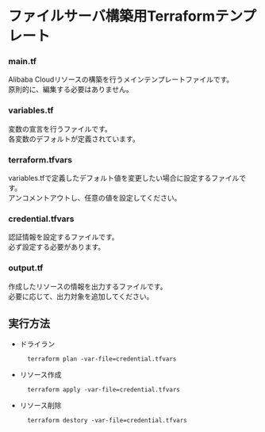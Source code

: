 # ファイルサーバ構築用Terraformテンプレート
### main.tf
Alibaba Cloudリソースの構築を行うメインテンプレートファイルです。  
原則的に、編集する必要はありません。

### variables.tf
変数の宣言を行うファイルです。  
各変数のデフォルトが定義されています。

### terraform.tfvars
variables.tfで定義したデフォルト値を変更したい場合に設定するファイルです。  
アンコメントアウトし、任意の値を設定してください。

### credential.tfvars
認証情報を設定するファイルです。  
必ず設定する必要があります。

### output.tf
作成したリソースの情報を出力するファイルです。  
必要に応じて、出力対象を追加してください。

## 実行方法

* ドライラン

		terraform plan -var-file=credential.tfvars


* リソース作成

		terraform apply -var-file=credential.tfvars


* リソース削除

		terraform destory -var-file=credential.tfvars

